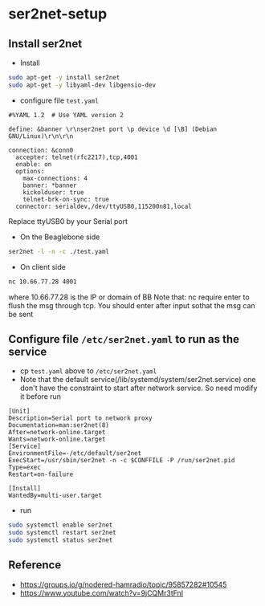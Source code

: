# ser2net-setup

## Install ser2net
* Install
```sh
sudo apt-get -y install ser2net
sudo apt-get -y libyaml-dev libgensio-dev
```
* configure file `test.yaml`
```
#%YAML 1.2  # Use YAML version 2

define: &banner \r\nser2net port \p device \d [\B] (Debian GNU/Linux)\r\n\r\n

connection: &conn0
  accepter: telnet(rfc2217),tcp,4001
  enable: on
  options:
    max-connections: 4
    banner: *banner
    kickolduser: true
    telnet-brk-on-sync: true
  connector: serialdev,/dev/ttyUSB0,115200n81,local
```
Replace ttyUSB0 by your Serial port

* On the Beaglebone side
```sh
ser2net -l -n -c ./test.yaml
```

* On client side
```sh
nc 10.66.77.28 4001
```

where 10.66.77.28 is the IP or domain of BB
Note that: nc require enter to flush the msg through tcp. You should enter after input sothat the msg can be sent



## Configure file `/etc/ser2net.yaml` to run as the service
* cp `test.yaml` above to `/etc/ser2net.yaml`
* Note that the default service(/lib/systemd/system/ser2net.service) one don't have the constraint to start after network service. So need modify it before run
```
[Unit]
Description=Serial port to network proxy
Documentation=man:ser2net(8)
After=network-online.target
Wants=network-online.target
[Service]
EnvironmentFile=-/etc/default/ser2net
ExecStart=/usr/sbin/ser2net -n -c $CONFFILE -P /run/ser2net.pid
Type=exec
Restart=on-failure

[Install]
WantedBy=multi-user.target
```

* run
```sh
sudo systemctl enable ser2net
sudo systemctl restart ser2net
sudo systemctl status ser2net
```



## Reference
* https://groups.io/g/nodered-hamradio/topic/95857282#10545
* https://www.youtube.com/watch?v=9jCQMr3tFnI
